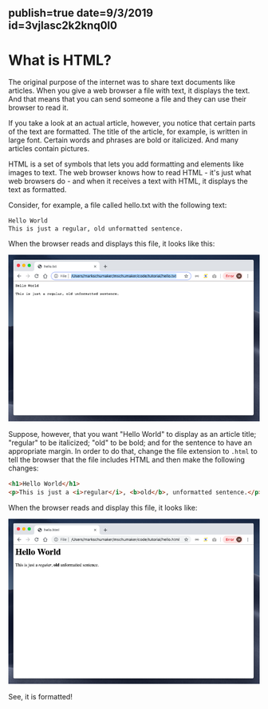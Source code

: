 publish=true
date=9/3/2019
id=3vjlasc2k2knq0l0
---


# What is HTML?

The original purpose of the internet was to share text documents like articles. When you give a web browser a file with text, it displays the text. And that means that you can send someone a file and they can use their browser to read it.

If you take a look at an actual article, however, you notice that certain parts of the text are formatted. The title of the article, for example, is written in large font. Certain words and phrases are bold or italicized. And many articles contain pictures.

HTML is a set of symbols that lets you add formatting and elements like images to text. The web browser knows how to read HTML - it's just what web browsers do - and when it receives a text with HTML, it displays the text as formatted.

Consider, for example, a file called hello.txt with the following text:


```text
Hello World
This is just a regular, old unformatted sentence.
```

When the browser reads and displays this file, it looks like this:

<img src="../images/unformatted.png" />

Suppose, however, that you want "Hello World" to display as an article title; "regular" to be italicized; "old" to be bold; and for the sentence to have an appropriate margin. In order to do that, change the file extension to `.html` to tell the browser that the file includes HTML and then make the following changes:

```html
<h1>Hello World</h1>
<p>This is just a <i>regular</i>, <b>old</b>, unformatted sentence.</p>
```

When the browser reads and display this file, it looks like:

<img src="../images/formatted.png" />

See, it is formatted!

